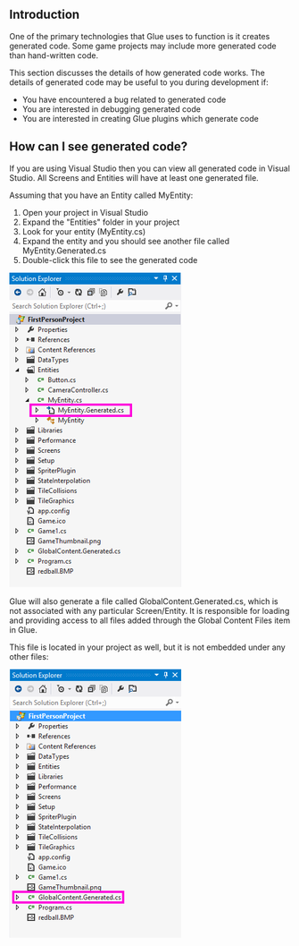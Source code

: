 ## Introduction

One of the primary technologies that Glue uses to function is it creates generated code. Some game projects may include more generated code than hand-written code.

This section discusses the details of how generated code works. The details of generated code may be useful to you during development if:

-   You have encountered a bug related to generated code
-   You are interested in debugging generated code
-   You are interested in creating Glue plugins which generate code

## How can I see generated code?

If you are using Visual Studio then you can view all generated code in Visual Studio. All Screens and Entities will have at least one generated file.

Assuming that you have an Entity called MyEntity:

1.  Open your project in Visual Studio
2.  Expand the "Entities" folder in your project
3.  Look for your entity (MyEntity.cs)
4.  Expand the entity and you should see another file called MyEntity.Generated.cs
5.  Double-click this file to see the generated code

![GeneratedEntityCsFile.png](/media/migrated_media-GeneratedEntityCsFile.png)

Glue will also generate a file called GlobalContent.Generated.cs, which is not associated with any particular Screen/Entity. It is responsible for loading and providing access to all files added through the Global Content Files item in Glue.

This file is located in your project as well, but it is not embedded under any other files:

![GlobalContentGenerated.png](/media/migrated_media-GlobalContentGenerated.png)
